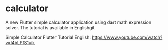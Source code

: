 # calculator

A new Flutter simple calculator application using dart math expression solver. The tutorial is available in Englishgit 

Simple Calculator Flutter Tutorial English: 
https://www.youtube.com/watch?v=l4bLPfS1uik